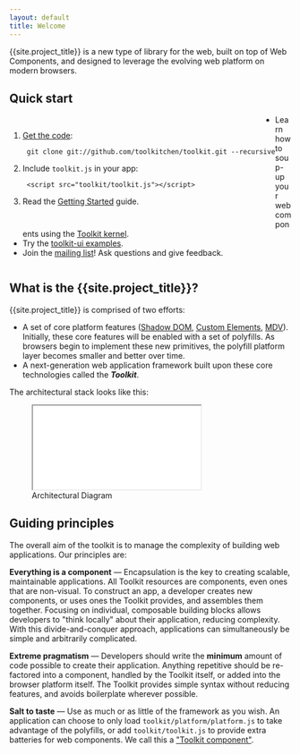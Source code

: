 ```yaml
---
layout: default
title: Welcome
---
```


<style>
ol {
  float: left;
}
.codescreenshot {
  height: 250px;
  width: auto;
  border: none;
  display: none;
}
</style>

<p class="lead">
{{site.project_title}} is a new type of library for the web, built on top of Web Components,
and designed to leverage the evolving web platform on modern browsers.
</p>

## Quick start

1. [Get the code](/getting-the-code.html):

        git clone git://github.com/toolkitchen/toolkit.git --recursive

2. Include `toolkit.js` in your app:

        <script src="toolkit/toolkit.js"></script>

3. Read the [Getting Started](/getting-started.html) guide.
- Learn how to soup-up your web components using the [Toolkit kernel](/toolkit-kernel-explainer.html).
- Try the [toolkit-ui examples](https://github.com/toolkitchen/toolkit-ui).
- Join the [mailing list](/discuss.html)! Ask questions and give feedback.

<p style="float:left;margin-left:10px;">
  <img class="codescreenshot" src="http://instacod.es/file/72206" alt="Custom element markup" title="Custom element markup">
</p>

<h2 style="clear:both;">What is the {{site.project_title}}?</h2>

{{site.project_title}} is comprised of two efforts:

- A set of core platform features ([Shadow DOM](/platform/shadow-dom.html),
[Custom Elements](/platform/custom-elements.html), [MDV](/platform/mdv.html)).
Initially, these core features will be enabled with a set of polyfills. As browsers
begin to implement these new primitives, the polyfill platform layer becomes smaller and better over time.
- A next-generation web application framework built upon these core technologies called the **_Toolkit_**.

The architectural stack looks like this:

<figure id="architecture-diagram">
  <!-- <img src="/images/architecture-diagram.svg" alt="Architecture Diagram" titld="Architecture Diagram"> -->
  <iframe src="/images/architecture-diagram.svg?{{'now' | date: "%Y%m%d"}}" seamless></iframe>
  <figcaption>Architectural Diagram</figcaption>
</figure>

## Guiding principles

The overall aim of the toolkit is to manage the complexity of building web applications. Our principles are:

**Everything is a component** — Encapsulation is the key to creating scalable, maintainable applications. All Toolkit resources are components, even ones that are non-visual. To construct an app, a developer creates new components, or uses ones the Toolkit provides, and assembles them together. Focusing on individual, composable building blocks allows developers to "think locally" about their application, reducing complexity. With this divide-and-conquer approach, applications can simultaneously be simple and arbitrarily complicated.

**Extreme pragmatism** — Developers should write the **minimum** amount of code possible to create their application. Anything repetitive should be re-factored into a component, handled by the Toolkit itself, or added into the browser platform itself. The Toolkit provides simple syntax without reducing features, and avoids boilerplate wherever possible.

**Salt to taste** —  Use as much or as little of the framework as you wish. An application can choose to only load `toolkit/platform/platform.js` to take advantage of the polyfills, or add `toolkit/toolkit.js` to
provide extra batteries for web components. We call this a ["Toolkit component"](/toolkit-kernel-explainer.html).


